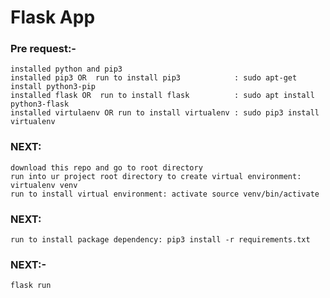 # Flask App

### Pre request:-
    installed python and pip3
    installed pip3 OR  run to install pip3            : sudo apt-get install python3-pip
    installed flask OR  run to install flask          : sudo apt install python3-flask
    installed virtulaenv OR run to install virtualenv : sudo pip3 install virtualenv
### NEXT:
	download this repo and go to root directory
	run into ur project root directory to create virtual environment: virtualenv venv
	run to install virtual environment: activate source venv/bin/activate
### NEXT:
	run to install package dependency: pip3 install -r requirements.txt
### NEXT:-
    flask run
